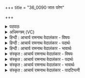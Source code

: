 +++
title = "36_0090 जातः परेण"

+++
<details><summary>पदपाठः</summary>

जा꣣तः꣢। प꣡रे꣢꣯ण। ध꣡र्म꣢꣯णा। यत्। स꣣वृ꣡द्भिः꣢। स꣣। वृ꣡द्भिः꣢꣯। स꣣ह꣢। अ꣡भु꣢꣯वः। पि꣣ता꣢। यत्। क꣣श्य꣡प꣢स्य। अ꣣ग्निः꣢। श्र꣣द्धा꣢। श्र꣣त्। धा꣢। मा꣣ता꣢। म꣡नुः꣢꣯। क꣣विः꣢। ९०।
</details>

<details><summary>अधिमन्त्रम् (VC)</summary>

- अग्निः
- वामदेवः कश्यपो वा मारीचो मनुर्वा वैवस्वत अभौ वा
- अनुष्टुप्
- गान्धारः
- आग्नेयं काण्डम्
</details>

<details><summary>हिन्दी : आचार्य रामनाथ वेदालंकार - विषयः</summary>

अगले मन्त्र में मनुष्य-जन्म ग्रहण किये हुए जीवात्मा को सम्बोधन करके कहा गया है।
</details>

<details><summary>हिन्दी : आचार्य रामनाथ वेदालंकार - पदार्थः</summary>

पदार्थान्वय -  हे जीवात्मन् ! तू (परेण) उत्कृष्ट (धर्मणा) धर्मनामक संस्कार के कारण (जातः) मानवयोनि में जन्मा है, (यत्) क्योंकि तू (सवृद्भिः सह) साथ रहनेवाले सूक्ष्मशरीरस्थ पाँच प्राण, पाँच ज्ञानेन्द्रिय, पाँच सूक्ष्मभूत और मन तथा बुद्धि, इन सत्रह तत्त्वों के साथ (अभुवः) विद्यमान था। (यत्) क्योंकि (कश्यपस्य) तुझ द्रष्टा का (पिता) पिता अर्थात् मनुष्यशरीरदाता (अग्निः) अग्रणी तेजोमय परमात्मा है, अतः (श्रद्धा) श्रद्धा (माता) तेरी माता के तुल्य हो और तू (स्वयम् मनुः) मननशील, तथा (कविः) मेधावी बन ॥१०॥
</details>

<details><summary>हिन्दी : आचार्य रामनाथ वेदालंकार - भावार्थः</summary>

भावार्थ -  जब जीवात्मा मृत्यु के समय शरीर से निकलता है, तब सूक्ष्म शरीर उसके साथ विद्यमान होता है, और सूक्ष्मशरीरस्थ चित्त में धर्माधर्म नामक शुभाशुभ कर्म-संस्कार आत्मा के साथ जाते हैं। धर्म से वह मनुष्य-जन्म और अधर्म से पशु-पक्षी आदि का जन्म पाता है। जीवात्मा ज्ञानग्रहण के सामर्थ्यवाला होने से कश्यप अर्थात् द्रष्टा है। इसलिए उसे सकल ज्ञान-विज्ञान का संचय करना चाहिए। क्योंकि परमेश्वर उसका शरीर में जन्म-दाता होता है, अतः पिता की महत्ता का विचार करके उसे जीवन में श्रद्धा को माता के समान स्वीकार करना चाहिए और स्वयं मननशील तथा मेधावी बनना चाहिए ॥१०॥ जो लोग यह कहते हैं कि कश्यप ऋषि का नाम है, श्रद्धा देवी का नाम है और मनु से वैवस्वत मनु का ग्रहण है, उनका मत वेदों में लौकिक इतिहास न होने से संगत नहीं है ॥ इस दशति में परमात्मा से यश, तेज, धन, बल आदि की प्रार्थना, परमात्मा के प्रभाव का वर्णन, अतिथि परमात्मा के प्रति हव्य-समर्पण और उसके पूजन की प्रेरणा होने से तथा परमात्मा को पिता और श्रद्धा को माता के रूप में वर्णित करने से इसके विषय की पूर्वदशति के विषय के साथ संगति है, ऐसा जानो। प्रथम प्रपाठक में द्वितीय अर्ध की चतुर्थ दशति समाप्त। प्रथम अध्याय में नवम खण्ड समाप्त ॥
</details>

<details><summary>संस्कृत : आचार्य रामनाथ वेदालंकार - विषयः</summary>

अथ गृहीतमानवजन्मानं जीवात्मानं सम्बोधयन्नाह।
</details>

<details><summary>संस्कृत : आचार्य रामनाथ वेदालंकार - पदार्थः</summary>

पदार्थान्वय -  हे जीवात्मन् ! त्वम् (परेण) उत्कृष्टेन (धर्मणा) धर्माख्येन संस्कारेण निमित्तेन (जातः) मानवयोनौ गृहीतजन्मा वर्तसे, (यत्) यतः (सवृद्भिः१) सह वर्त्तन्ते इति सवृतः तैः सूक्ष्मशरीरस्थैः पञ्चप्राण- पञ्चज्ञानेन्द्रिय-पञ्चसूक्ष्मभूत-मनोबुद्धिरूपैः सप्तदशतत्त्वैः (सह) सार्द्धम् त्वम् (अभुवः) विद्यमानः आसीः। (यत्) यस्मात् (कश्यपस्य) द्रष्टुस्तव। पश्यतीति पश्यकः, वर्णविपर्ययेण कश्यपः। कश्यपः पश्यको भवति, यत् सर्वं परिपश्यतीति तै० आ० १।८।८। (पिता) जनकः (अग्निः) अग्रणीः तेजोमयः परमात्मा विद्यते, तस्मात् (श्रद्धा) श्रद्धा (माता) तव जननीतुल्या भवेत्, त्वं स्वयं च (मनुः) मननशीलः। मनु अवबोधने धातोः स्वृ० उ० १।१० इति उ प्रत्ययः। (कविः) मेधावी च भवेति शेषः। कविरिति मेधाविनाम। निघं० ३।१५।१० ॥
</details>

<details><summary>संस्कृत : आचार्य रामनाथ वेदालंकार - भावार्थः</summary>

भावार्थ -  यदा जीवात्मा मृत्युकाले शरीरान्निस्सरति तदा सूक्ष्मशरीरं तेन सह विद्यमानं भवति, सूक्ष्मशरीरस्थे चित्ते च प्रोता धर्माधर्माख्याः शुभाशुभकर्मसंस्कारा आत्मना सहैव गच्छन्ति। धर्मेण स मनुष्यजन्म, अधर्मेण च पशुपक्ष्यादिजन्मानि प्राप्नोति। जीवात्मा खलु ज्ञानग्रहणसामर्थ्यवत्त्वात् कश्यपो द्रष्टा वा वर्तते, अतस्तेन सकलस्य ज्ञानविज्ञानस्य संचयः कार्यः। यतः परमेश्वरः शरीरे तस्य जन्मदाता भवति, अतः पितुर्महत्त्वं विचार्य तेन जीवने श्रद्धा मातृवत् स्वीकर्त्तव्या, स्वयमपि च मननशीलेन मेधाविना च भाव्यम् ॥१०॥ ये तु ब्रुवन्ति कश्यपः ऋषेर्नाम, श्रद्धा देव्या नाम, मनुश्च वैवस्वत इति तेषां मतं न समञ्जसम्, वेदेषु लौकिकेतिहासाभावात् ॥ अत्र परमात्मनः सकाशाद् यशस्तेजोधनबलादिप्रार्थनात्, परमात्मप्रभाववर्णनाद्, अतिथिं तं प्रति हव्यसमर्पणार्थं तत्पूजार्थं च प्रेरणात्, परमात्मनि पितृत्वेन श्रद्धायां मातृत्वेन वर्णनाच्चैतस्य दशतेः पूर्वदशत्या सह सङ्गतिरस्तीति विजानीत। इति प्रथमे प्रपाठके द्वितीयार्धे चतुर्थी दशतिः। इति प्रथमेऽध्याये नवमः खण्डः ॥
</details>

<details><summary>संस्कृत : आचार्य रामनाथ वेदालंकार - पादटिप्पनी</summary>

टिप्पनी -   १. सह ये वर्तन्ते गच्छन्ति ते सवृतः, तैः सवृद्भिः, सहयोगलक्षणैषा तृतीया, सहगामिभिः सह—इति वि०। सवृद्भिः सह वर्तमानैः छन्दोभिः—इति भ०। यज्ञे सह वर्तन्ते इति सवृतः ऋत्विजः तैः सह—इति सा०।
</details>